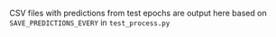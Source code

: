 CSV files with predictions from test epochs are output here based on `SAVE_PREDICTIONS_EVERY` in `test_process.py`